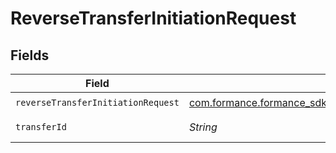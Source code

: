 # ReverseTransferInitiationRequest


## Fields

| Field                                                                                                                               | Type                                                                                                                                | Required                                                                                                                            | Description                                                                                                                         |
| ----------------------------------------------------------------------------------------------------------------------------------- | ----------------------------------------------------------------------------------------------------------------------------------- | ----------------------------------------------------------------------------------------------------------------------------------- | ----------------------------------------------------------------------------------------------------------------------------------- |
| `reverseTransferInitiationRequest`                                                                                                  | [com.formance.formance_sdk.models.shared.ReverseTransferInitiationRequest](../../models/shared/ReverseTransferInitiationRequest.md) | :heavy_check_mark:                                                                                                                  | N/A                                                                                                                                 |
| `transferId`                                                                                                                        | *String*                                                                                                                            | :heavy_check_mark:                                                                                                                  | The transfer ID.                                                                                                                    |